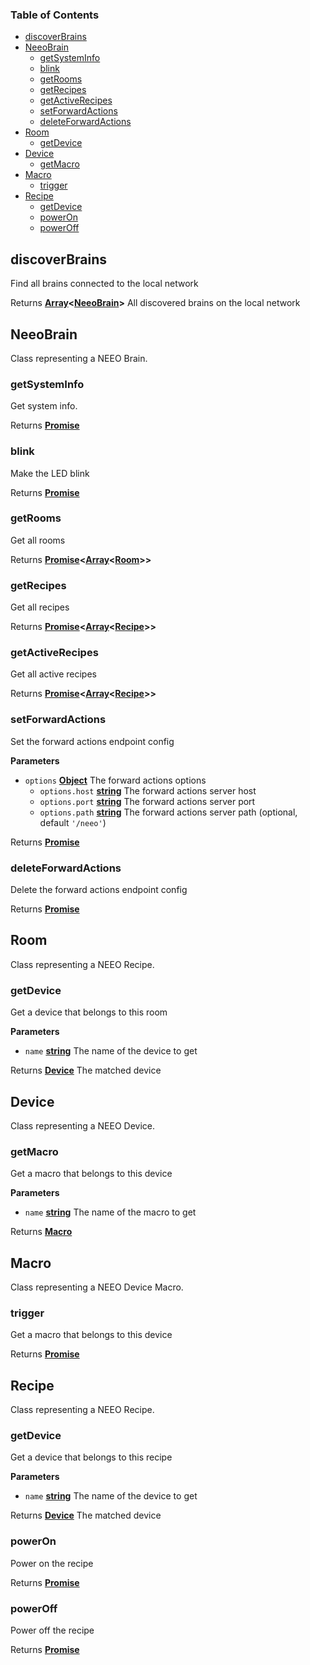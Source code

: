 <!-- Generated by documentation.js. Update this documentation by updating the source code. -->

### Table of Contents

-   [discoverBrains][1]
-   [NeeoBrain][2]
    -   [getSystemInfo][3]
    -   [blink][4]
    -   [getRooms][5]
    -   [getRecipes][6]
    -   [getActiveRecipes][7]
    -   [setForwardActions][8]
    -   [deleteForwardActions][9]
-   [Room][10]
    -   [getDevice][11]
-   [Device][12]
    -   [getMacro][13]
-   [Macro][14]
    -   [trigger][15]
-   [Recipe][16]
    -   [getDevice][17]
    -   [powerOn][18]
    -   [powerOff][19]

## discoverBrains

Find all brains connected to the local network

Returns **[Array][20]&lt;[NeeoBrain][21]>** All discovered brains on the local network

## NeeoBrain

Class representing a NEEO Brain.

### getSystemInfo

Get system info.

Returns **[Promise][22]** 

### blink

Make the LED blink

Returns **[Promise][22]** 

### getRooms

Get all rooms

Returns **[Promise][22]&lt;[Array][20]&lt;[Room][23]>>** 

### getRecipes

Get all recipes

Returns **[Promise][22]&lt;[Array][20]&lt;[Recipe][24]>>** 

### getActiveRecipes

Get all active recipes

Returns **[Promise][22]&lt;[Array][20]&lt;[Recipe][24]>>** 

### setForwardActions

Set the forward actions endpoint config

**Parameters**

-   `options` **[Object][25]** The forward actions options
    -   `options.host` **[string][26]** The forward actions server host
    -   `options.port` **[string][26]** The forward actions server port
    -   `options.path` **[string][26]** The forward actions server path (optional, default `'/neeo'`)

Returns **[Promise][22]** 

### deleteForwardActions

Delete the forward actions endpoint config

Returns **[Promise][22]** 

## Room

Class representing a NEEO Recipe.

### getDevice

Get a device that belongs to this room

**Parameters**

-   `name` **[string][26]** The name of the device to get

Returns **[Device][27]** The matched device

## Device

Class representing a NEEO Device.

### getMacro

Get a macro that belongs to this device

**Parameters**

-   `name` **[string][26]** The name of the macro to get

Returns **[Macro][28]** 

## Macro

Class representing a NEEO Device Macro.

### trigger

Get a macro that belongs to this device

Returns **[Promise][22]** 

## Recipe

Class representing a NEEO Recipe.

### getDevice

Get a device that belongs to this recipe

**Parameters**

-   `name` **[string][26]** The name of the device to get

Returns **[Device][27]** The matched device

### powerOn

Power on the recipe

Returns **[Promise][22]** 

### powerOff

Power off the recipe

Returns **[Promise][22]** 

[1]: #discoverbrains

[2]: #neeobrain

[3]: #getsysteminfo

[4]: #blink

[5]: #getrooms

[6]: #getrecipes

[7]: #getactiverecipes

[8]: #setforwardactions

[9]: #deleteforwardactions

[10]: #room

[11]: #getdevice

[12]: #device

[13]: #getmacro

[14]: #macro

[15]: #trigger

[16]: #recipe

[17]: #getdevice-1

[18]: #poweron

[19]: #poweroff

[20]: https://developer.mozilla.org/docs/Web/JavaScript/Reference/Global_Objects/Array

[21]: #neeobrain

[22]: https://developer.mozilla.org/docs/Web/JavaScript/Reference/Global_Objects/Promise

[23]: #room

[24]: #recipe

[25]: https://developer.mozilla.org/docs/Web/JavaScript/Reference/Global_Objects/Object

[26]: https://developer.mozilla.org/docs/Web/JavaScript/Reference/Global_Objects/String

[27]: #device

[28]: #macro
